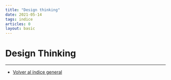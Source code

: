 ```yaml
---
title: "Design thinking"
date: 2021-05-14
tags: indice
articles: 0
layout: basic
---
```


# Design Thinking



***

- [Volver al índice general](../index)
